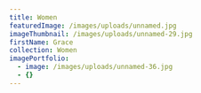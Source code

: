 ```yaml
---
title: Women
featuredImage: /images/uploads/unnamed.jpg
imageThumbnail: /images/uploads/unnamed-29.jpg
firstName: Grace
collection: Women
imagePortfolio:
  - image: /images/uploads/unnamed-36.jpg
  - {}
---
```


